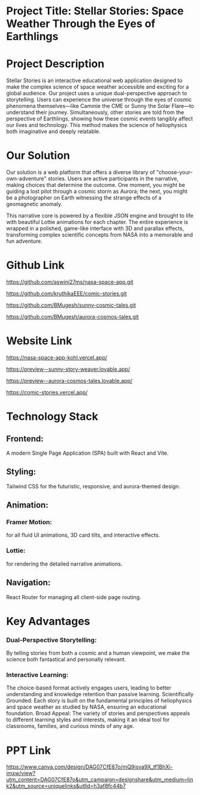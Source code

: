 # Project Title: Stellar Stories: Space Weather Through the Eyes of Earthlings
# Project Description
Stellar Stories is an interactive educational web application designed to make the complex science of space weather accessible and exciting for a global audience. Our project uses a unique dual-perspective approach to storytelling. Users can experience the universe through the eyes of cosmic phenomena themselves—like Cammie the CME or Sunny the Solar Flare—to understand their journey. Simultaneously, other stories are told from the perspective of Earthlings, showing how these cosmic events tangibly affect our lives and technology. This method makes the science of heliophysics both imaginative and deeply relatable.

# Our Solution
Our solution is a web platform that offers a diverse library of "choose-your-own-adventure" stories. Users are active participants in the narrative, making choices that determine the outcome. One moment, you might be guiding a lost pilot through a cosmic storm as Aurora; the next, you might be a photographer on Earth witnessing the strange effects of a geomagnetic anomaly.

This narrative core is powered by a flexible JSON engine and brought to life with beautiful Lottie animations for each chapter. The entire experience is wrapped in a polished, game-like interface with 3D and parallax effects, transforming complex scientific concepts from NASA into a memorable and fun adventure.

# Github Link
https://github.com/aswini27ms/nasa-space-app.git

https://github.com/kruthikaEEE/comic-stories.git

https://github.com/BMugesh/sunny-cosmic-tales.git

https://github.com/BMugesh/aurora-cosmos-tales.git

# Website Link
https://nasa-space-app-kohl.vercel.app/

https://preview--sunny-story-weaver.lovable.app/

https://preview--aurora-cosmos-tales.lovable.app/

https://comic-stories.vercel.app/


# Technology Stack
## Frontend: 
  A modern Single Page Application (SPA) built with React and Vite.

## Styling: 
  Tailwind CSS for the futuristic, responsive, and aurora-themed design.

## Animation:

  ### Framer Motion:
  for all fluid UI animations, 3D card tilts, and interactive effects.

  ### Lottie:
  for rendering the detailed narrative animations.

## Navigation: 
  React Router for managing all client-side page routing.

# Key Advantages
### Dual-Perspective Storytelling: 
By telling stories from both a cosmic and a human viewpoint, we make the science both fantastical and personally relevant.
### Interactive Learning: 
The choice-based format actively engages users, leading to better understanding and knowledge retention than passive learning.
Scientifically Grounded: Each story is built on the fundamental principles of heliophysics and space weather as studied by NASA, ensuring an educational foundation.
Broad Appeal: The variety of stories and perspectives appeals to different learning styles and interests, making it an ideal tool for classrooms, families, and curious minds of any age.



# PPT Link
https://www.canva.com/design/DAG07CfE87o/mQ9isva9X_tf1BhXi-imxw/view?utm_content=DAG07CfE87o&utm_campaign=designshare&utm_medium=link2&utm_source=uniquelinks&utlId=h3af8fc44b7



